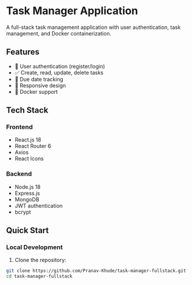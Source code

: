 # Task Manager Application

A full-stack task management application with user authentication, task management, and Docker containerization.

## Features
- 🔐 User authentication (register/login)
- ✅ Create, read, update, delete tasks
- 📅 Due date tracking
- 📱 Responsive design
- 🐳 Docker support

## Tech Stack
### Frontend
- React.js 18
- React Router 6
- Axios
- React Icons

### Backend
- Node.js 18
- Express.js
- MongoDB
- JWT authentication
- bcrypt

## Quick Start

### Local Development
1. Clone the repository:
```bash
git clone https://github.com/Pranav-Khude/task-manager-fullstack.git
cd task-manager-fullstack
